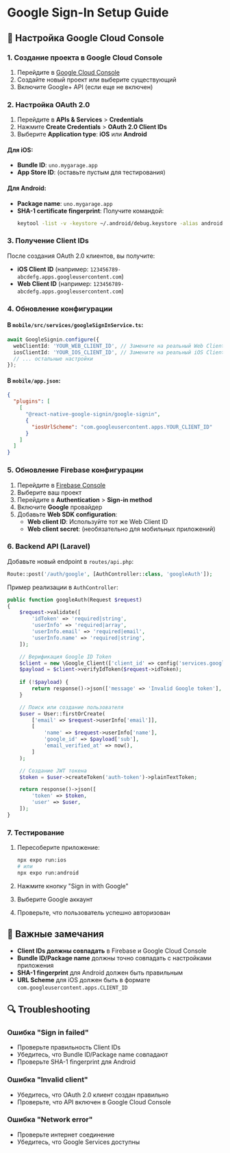 # Google Sign-In Setup Guide

## 🔧 Настройка Google Cloud Console

### 1. Создание проекта в Google Cloud Console

1. Перейдите в [Google Cloud Console](https://console.cloud.google.com/)
2. Создайте новый проект или выберите существующий
3. Включите Google+ API (если еще не включен)

### 2. Настройка OAuth 2.0

1. Перейдите в **APIs & Services** > **Credentials**
2. Нажмите **Create Credentials** > **OAuth 2.0 Client IDs**
3. Выберите **Application type**: **iOS** или **Android**

#### Для iOS:
- **Bundle ID**: `uno.mygarage.app`
- **App Store ID**: (оставьте пустым для тестирования)

#### Для Android:
- **Package name**: `uno.mygarage.app`
- **SHA-1 certificate fingerprint**: Получите командой:
  ```bash
  keytool -list -v -keystore ~/.android/debug.keystore -alias androiddebugkey -storepass android -keypass android
  ```

### 3. Получение Client IDs

После создания OAuth 2.0 клиентов, вы получите:
- **iOS Client ID** (например: `123456789-abcdefg.apps.googleusercontent.com`)
- **Web Client ID** (например: `123456789-abcdefg.apps.googleusercontent.com`)

### 4. Обновление конфигурации

#### В `mobile/src/services/googleSignInService.ts`:
```typescript
await GoogleSignin.configure({
  webClientId: 'YOUR_WEB_CLIENT_ID', // Замените на реальный Web Client ID
  iosClientId: 'YOUR_IOS_CLIENT_ID', // Замените на реальный iOS Client ID
  // ... остальные настройки
});
```

#### В `mobile/app.json`:
```json
{
  "plugins": [
    [
      "@react-native-google-signin/google-signin",
      {
        "iosUrlScheme": "com.googleusercontent.apps.YOUR_CLIENT_ID"
      }
    ]
  ]
}
```

### 5. Обновление Firebase конфигурации

1. Перейдите в [Firebase Console](https://console.firebase.google.com/)
2. Выберите ваш проект
3. Перейдите в **Authentication** > **Sign-in method**
4. Включите **Google** провайдер
5. Добавьте **Web SDK configuration**:
   - **Web client ID**: Используйте тот же Web Client ID
   - **Web client secret**: (необязательно для мобильных приложений)

### 6. Backend API (Laravel)

Добавьте новый endpoint в `routes/api.php`:
```php
Route::post('/auth/google', [AuthController::class, 'googleAuth']);
```

Пример реализации в `AuthController`:
```php
public function googleAuth(Request $request)
{
    $request->validate([
        'idToken' => 'required|string',
        'userInfo' => 'required|array',
        'userInfo.email' => 'required|email',
        'userInfo.name' => 'required|string',
    ]);

    // Верификация Google ID Token
    $client = new \Google_Client(['client_id' => config('services.google.client_id')]);
    $payload = $client->verifyIdToken($request->idToken);
    
    if (!$payload) {
        return response()->json(['message' => 'Invalid Google token'], 401);
    }

    // Поиск или создание пользователя
    $user = User::firstOrCreate(
        ['email' => $request->userInfo['email']],
        [
            'name' => $request->userInfo['name'],
            'google_id' => $payload['sub'],
            'email_verified_at' => now(),
        ]
    );

    // Создание JWT токена
    $token = $user->createToken('auth-token')->plainTextToken;

    return response()->json([
        'token' => $token,
        'user' => $user,
    ]);
}
```

### 7. Тестирование

1. Пересоберите приложение:
   ```bash
   npx expo run:ios
   # или
   npx expo run:android
   ```

2. Нажмите кнопку "Sign in with Google"
3. Выберите Google аккаунт
4. Проверьте, что пользователь успешно авторизован

## 🚨 Важные замечания

- **Client IDs должны совпадать** в Firebase и Google Cloud Console
- **Bundle ID/Package name** должны точно совпадать с настройками приложения
- **SHA-1 fingerprint** для Android должен быть правильным
- **URL Scheme** для iOS должен быть в формате `com.googleusercontent.apps.CLIENT_ID`

## 🔍 Troubleshooting

### Ошибка "Sign in failed"
- Проверьте правильность Client IDs
- Убедитесь, что Bundle ID/Package name совпадают
- Проверьте SHA-1 fingerprint для Android

### Ошибка "Invalid client"
- Убедитесь, что OAuth 2.0 клиент создан правильно
- Проверьте, что API включен в Google Cloud Console

### Ошибка "Network error"
- Проверьте интернет соединение
- Убедитесь, что Google Services доступны
